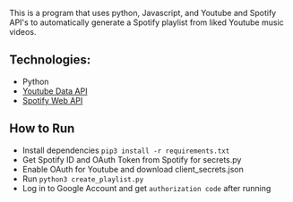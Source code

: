 This is a program that uses python, Javascript, and Youtube and Spotify API's to automatically generate a Spotify playlist from liked Youtube music videos.

## Technologies:
- Python
- [Youtube Data API](https://developers.google.com/youtube/v3)
- [Spotify Web API](https://developer.spotify.com/documentation/web-api/)

## How to Run
- Install dependencies `pip3 install -r requirements.txt`
- Get Spotify ID and OAuth Token from Spotify for secrets.py
- Enable OAuth for Youtube and download client_secrets.json
- Run `python3 create_playlist.py`
- Log in to Google Account and get `authorization code` after running
